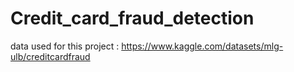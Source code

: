 # Credit_card_fraud_detection

data used for this project : https://www.kaggle.com/datasets/mlg-ulb/creditcardfraud
